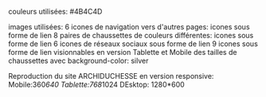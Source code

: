couleurs utilisées:
#4B4C4D

images utilisées:
6 icones de navigation vers d'autres pages: icones  sous forme de lien
8 paires de chaussettes de couleurs différentes: icones sous forme de lien
6 icones de réseaux sociaux sous forme de lien
9 icones sous forme de lien visionnables en version Tablette et Mobile des tailles de chaussettes avec background-color: silver


Reproduction du site ARCHIDUCHESSE en version responsive:
Mobile:360*640
Tablette:768*1024
DEsktop: 1280*600




